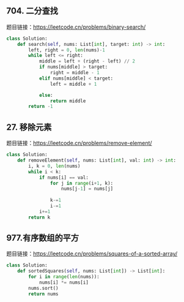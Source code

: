 ## 704. 二分查找 
题目链接：https://leetcode.cn/problems/binary-search/

```Python
class Solution:
    def search(self, nums: List[int], target: int) -> int:
        left, right = 0, len(nums)-1
        while left <= right:
            middle = left + (right - left) // 2
            if nums[middle] > target:
                right = middle - 1
            elif nums[middle] < target:
                left = middle + 1

            else:
                return middle
        return -1
```


 
## 27. 移除元素
题目链接：https://leetcode.cn/problems/remove-element/ 

```Python
class Solution:
    def removeElement(self, nums: List[int], val: int) -> int:
        i, k = 0, len(nums)
        while i < k:
            if nums[i] == val: 
                for j in range(i+1, k):
                    nums[j-1] = nums[j]
                
                k-=1
                i-=1
            i+=1
        return k
```


 
## 977.有序数组的平方 
题目链接：https://leetcode.cn/problems/squares-of-a-sorted-array/


```Python
class Solution:
    def sortedSquares(self, nums: List[int]) -> List[int]:
        for i in range(len(nums)):
            nums[i] *= nums[i]
        nums.sort()
        return nums
```
